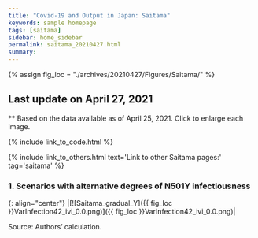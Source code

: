 ```yaml
---
title: "Covid-19 and Output in Japan: Saitama"
keywords: sample homepage
tags: [saitama]
sidebar: home_sidebar
permalink: saitama_20210427.html
summary:
---
```


{% assign fig_loc = "./archives/20210427/Figures/Saitama/" %}

## Last update on April 27, 2021
** Based on the data available as of April 25, 2021. Click to enlarge each image.

{% include link_to_code.html %}

{% include link_to_others.html text='Link to other Saitama pages:' tag='saitama' %}

### 1. Scenarios with alternative degrees of N501Y infectiousness
<!--
#### (i) Baseline scenario

{: align="center"}
|[![Saitama_gradual_Y]({{ fig_loc }}GradualRecovery1.png)]({{ fig_loc }}GradualRecovery1.png)|

Source: Authors’ calculation. -->

<!-- #### (ii) Alternative scenario

{: align="center"}
|[![Saitama_gradual_Y]({{ fig_loc }}GradualRecovery3.png)]({{ fig_loc }}GradualRecovery3.png)|

Source: Authors’ calculation.

#### (iii) Variant scenario (A)

{: align="center"}
|[![Saitama_gradual_Y]({{ fig_loc }}GradualRecovery41.png)]({{ fig_loc }}GradualRecovery41.png)|

Source: Authors’ calculation. -->

<!-- #### (ii) Variant scenario -->

{: align="center"}
|[![Saitama_gradual_Y]({{ fig_loc }}VarInfection42_ivi_0.0.png)]({{ fig_loc }}VarInfection42_ivi_0.0.png)|

Source: Authors’ calculation.
